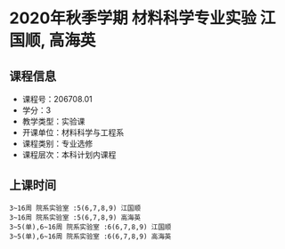 # 2020年秋季学期 材料科学专业实验 江国顺, 高海英






## 课程信息

- 课程号：206708.01
- 学分：3
- 教学类型：实验课
- 开课单位：材料科学与工程系
- 课程类别：专业选修
- 课程层次：本科计划内课程

## 上课时间

```
3~16周 院系实验室 :5(6,7,8,9) 江国顺
3~16周 院系实验室 :5(6,7,8,9) 高海英
3~5(单),6~16周 院系实验室 :6(6,7,8,9) 江国顺
3~5(单),6~16周 院系实验室 :6(6,7,8,9) 高海英
```

